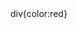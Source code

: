<html lang=en>
<head>
<title>My page</title
<style>
div{color:red}
</style>
<script scr=prog1.js></script>
</head>
